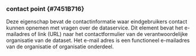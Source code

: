 ### contact point {#7451B716}
Deze eigenschap bevat de contactinformatie waar eindgebruikers contact kunnen opnemen met vragen over de dataservice. Dit element bevat het e-mailadres of link (URL) naar het contactformulier van de verantwoordelijke organisatie van de dataset. Het e-mail adres is een functioneel e-mailadres van de organisatie of organisatie onderdeel.
